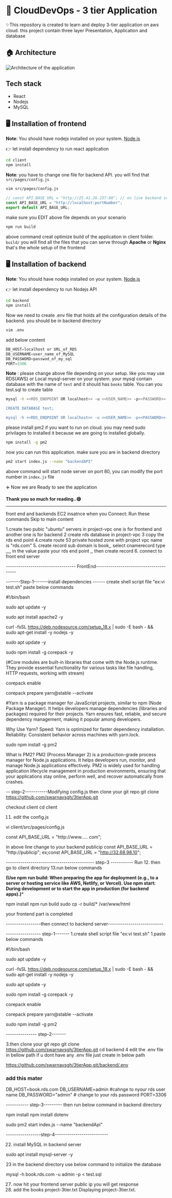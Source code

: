    # 🚀 CloudDevOps - 3 tier Application

✨This repository is created to learn and deploy  3-tier application on aws cloud. this project contain three layer Presentation, Application and database

## 🏠 Architecture
![Architecture of the application](architecture.gif)

## Tech stack

- React 
- Nodejs
- MySQL

## 🖥️ Installation of frontend

**Note**: You should have nodejs installed on your system. [Node.js](https://nodejs.org/)

👉 let install dependency to run react application

```sh
cd client
npm install
```

**Note**: you have to change one file for backend API. you will find that `src/pages/config.js`

```sh
vim src/pages/config.js
```

```javascript
// const API_BASE_URL = "http://25.41.26.237:80"; // on live backend server which is running on port 80
const API_BASE_URL = "http://localhost:portNumber";
export default API_BASE_URL;
```
make sure you EDIT above file depends on your scenario


```sh
npm run build 
```

above command creat optimize build of the application in client folder. `build/` you will find all the files that you can serve through **Apache** or **Nginx**
that's the whole setup of the frontend

##  🖥️ ️Installation of backend

**Note**: You should have nodejs installed on your system. [Node.js](https://nodejs.org/)

👉 let install dependency to run Nodejs  API

```sh
cd backend
npm install
```
Now we need to create .env file that holds all the configuration details of the backend. you should be in backend directory

```sh
vim .env
```
add below content 

```javascript
DB_HOST=localhost or URL_of_RDS
DB_USERNAME=user_name_of_MySQL
DB_PASSWORD=passwod_of_my_sql
PORT=3306
```
**Note** : please change above file depending on your setup. like you may use RDS(AWS) or Local mysql-server on your system. your mysql contain database with the name of `test` and it should has `books` table. You can you test.sql to create table 


```sh
mysql -h <<RDS_ENDPOINT OR localhost>> -u <<USER_NAME>> -p<<PASSWORD>>

CREATE DATABASE test;

mysql -h <<RDS_ENDPOINT OR localhost>> -u <<USER_NAME>> -p<<PASSWORD>> test < test.sql
```


please install pm2 if you want to run on cloud. you may need sudo privilages to installed it because we are going to installed globally.

```sh
npm install -g pm2
```

now you can run this application. make sure you are in backend directory


```sh
pm2 start index.js --name "backendAPI"
```

above command will start node server on port 80, you can modify the port number in `index.js` file

✈️ Now we are Ready to see the application

**Thank you so much for reading..😅**

**********************************************************************************************************
front end and backends EC2 insatnce when you Connect: Run these commands
Skip to main content



1.create two pubic "ubuntu" servers in project-vpc    one is for frontend and another one is for backend
2 create rds database in project-vpc
3 copy the rds end point
4.create route 53 private hosted zone with project vpc name is "rds.com"
5. create record  sub domain is book,, select cnamerecord type ,,,, in the value paste your rds end point ,, then create record
6. connect to front end server


---------------------------------- FrontEnd---------------------------------------

-------Step-1-------install dependencies ------
 create shell script file "ex:vi test.sh"
 paste below commands


#!/bin/bash

sudo apt update -y

sudo apt install apache2 -y

curl -fsSL https://deb.nodesource.com/setup_18.x | sudo -E bash - &&\
sudo apt-get install -y nodejs -y

sudo apt update -y

sudo npm install -g corepack -y     

(#Core modules are built-in libraries that come with the Node.js runtime. They provide essential functionality for various tasks like file handling, HTTP requests, working with stream)

corepack enable

corepack prepare yarn@stable --activate 


#Yarn is a package manager for JavaScript projects, similar to npm (Node Package Manager). It helps developers manage dependencies (libraries and packages) required for their projects. Yarn ensures fast, reliable, and secure dependency management, making it popular among developers.

Why Use Yarn?
Speed: Yarn is optimized for faster dependency installation.
Reliability: Consistent behavior across machines with yarn.lock.


sudo npm install -g pm2


What is PM2?
PM2 (Process Manager 2) is a production-grade process manager for Node.js applications. It helps developers run, monitor, and manage Node.js applications effectively. PM2 is widely used for handling application lifecycle management in production environments, ensuring that your applications stay online, perform well, and recover automatically from crashes.



-- step-2-----------Modifying config.js
then clone your git repo 
   git clone https://github.com/swarnavsgh/3tierApp.git
   
  checkout client cd client 

11. edit the config.js

vi client/src/pages/config.js
  
const API_BASE_URL = "http://www..... com";
 
in above line change to your backend publicip
const API_BASE_URL = "http://publicip";
ex;const API_BASE_URL = "http://32.68.98.10";


------------------------------------------- step-3 ----------- Run 
12. then go to client directory 
13.run below commands

****(Use npm run build:
When preparing the app for deployment (e.g., to a server or hosting service like AWS, Netlify, or Vercel).
Use npm start:
During development or to start the app in production (for backend apps).)*****

npm install 
npm run build
sudo cp -r build/* /var/www/html

your frontend part is completed 





-----------------then connect to backend server---------------------------



----------------- step-1-------
1.create shell script file "ex:vi test.sh"
1.paste below commands

#!/bin/bash

sudo apt update -y

curl -fsSL https://deb.nodesource.com/setup_18.x | sudo -E bash - &&\
sudo apt-get install -y nodejs -y

sudo apt update -y

sudo npm install -g corepack -y

corepack enable

corepack prepare yarn@stable --activate 

sudo npm install -g pm2


--------------- step-2-------

3.then clone your git repo 
   git clone https://github.com/swarnavsgh/3tierApp.git
   cd backend 
4 edit the .env file in bellow path if u dont have any .env file just create in below path

https://github.com/swarnavsgh/3tierApp.git/backend/.env

### add this mater
DB_HOST=book.rds.com
DB_USERNAME=admin	#cahnge to nyour rds user name 
DB_PASSWORD="admin"   # change to your rds password
PORT=3306



----------- step-3---------
 then run below command in backend directory
  
npm install
npm install dotenv

sudo pm2 start index.js --name "backendApi"


-----------------step-4--------------------------


22. install MySQL in backend server

sudo apt install mysql-server -y




23 in the backend directory use below command to initialize the database 

mysql -h book.rds.com -u admin -p<password> < test.sql

27. now hit your frontend server public ip you will get response 
28. add the books 
project-3tier.txt
Displaying project-3tier.txt.
